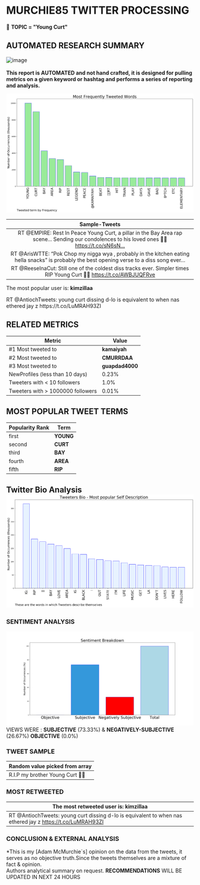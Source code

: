 # MURCHIE85 TWITTER PROCESSING 
&#x1F34E; **TOPIC = "Young Curt"**

## AUTOMATED RESEARCH SUMMARY

![image](https://marketingplatform.google.com/about/static/images/gmp/analytics-smb-benefit.jpg)
<br></br>
<b> This report is AUTOMATED and not hand crafted, it is designed for pulling metrics on a given keyword or hashtag and performs a series of reporting and analysis.</b>



![image](TWEETS.png)



|                **Sample-Tweets**        |
| :-------------: |
| RT @EMPIRE: Rest In Peace Young Curt, a pillar in the Bay Area rap scene... Sending our condolences to his loved ones 🖤🙏 https://t.co/sN6sN… |
| RT @ArisWTTE: “Pok Chop my nigga wya , probably in the kitchen eating hella snacks”  is probably the best opening verse to a diss song ever… |
| RT @ReeseInaCut: Still one of the coldest diss tracks ever. Simpler times RIP Young Curt 🙏🏽 https://t.co/AWBJUQFRve |

The most popular user is: **kimzillaa**
<div class="alert alert-block alert-danger"> RT @AntiochTweets: young curt dissing d-lo is equivalent to when nas ethered jay z https://t.co/LuMRAH93ZI</div>

## RELATED METRICS<br>
| Metric | Value |
| ------------- | ------------- |
| #1 Most tweeted to  | **kamaiyah** |
| #2 Most tweeted to  | **CMURRDAA** |
| #3 Most tweeted to  | **guapdad4000** |
| NewProfiles (less than 10 days) | 0.23%  |
| Tweeters with < 10 followers  | 1.0%|
| Tweeters with > 1000000 followers  | 0.01%  |



## MOST POPULAR TWEET TERMS 


| Popularity Rank  | Term |
| ------------- | ------------- |
| first  | **YOUNG**  |
| second  | **CURT**  |
| third  | **BAY** |
| fourth  | **AREA**  |
| fifth  | **RIP**  |


## Twitter Bio Analysis![image](BIO.png)
### SENTIMENT ANALYSIS
![image](sentiment.png)
VIEWS WERE : **SUBJECTIVE**  (73.33%) & **NEGATIVELY-SUBJECTIVE** (26.67%) **OBJECTIVE** (0.0%)

### TWEET SAMPLE 
| Random value picked from array |
| ------------- |
|R.I.P my brother Young Curt 🙏🏻 |

### MOST RETWEETED 

| The most retweeted user is: **kimzillaa**  |
| ------------- |
| RT @AntiochTweets: young curt dissing d-lo is equivalent to when nas ethered jay z https://t.co/LuMRAH93ZI |

### CONCLUSION & EXTERNAL ANALYSIS

*This is my [Adam McMurchie`s] opinion on the data from the tweets, it serves as no objective truth.Since the tweets themselves are a mixture of fact & opinion.<br>
Authors analytical summary on request.
**RECOMMENDATIONS** WILL BE UPDATED IN NEXT  24 HOURS <br>